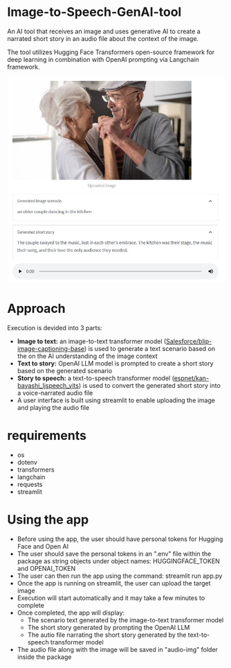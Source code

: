# Image-to-Speech-GenAI-tool

An AI tool that receives an image and uses generative AI to create a narrated short story in an audio file about the context of the image.

The tool utilizes Hugging Face Transformers open-source framework for deep learning in combination with OpenAI prompting via Langchain framework.

![](audio-img/app-snapshot.jpg)

# Approach

Execution is devided into 3 parts:
- **Image to text:**
  an image-to-text transformer model ([Salesforce/blip-image-captioning-base](https://huggingface.co/Salesforce/blip-image-captioning-base)) is used to generate a text scenario based on the on the AI understanding of the image context
- **Text to story:**
  OpenAI LLM model is prompted to create a short story based on the generated scenario
- **Story to speech:**
  a text-to-speech transformer model ([espnet/kan-bayashi_ljspeech_vits](https://huggingface.co/espnet/kan-bayashi_ljspeech_vits)) is used to convert the generated short story into a voice-narrated audio file
- A user interface is built using streamlit to enable uploading the image and playing the audio file

# requirements

- os
- dotenv
- transformers
- langchain
- requests
- streamlit

# Using the app

- Before using the app, the user should have personal tokens for Hugging Face and Open AI
- The user should save the personal tokens in an ".env" file within the package as string objects under object names: HUGGINGFACE_TOKEN and OPENAI_TOKEN
- The user can then run the app using the command: streamlit run app.py
- Once the app is running on streamlit, the user can upload the target image
- Execution will start automatically and it may take a few minutes to complete
- Once completed, the app will display:
  - The scenario text generated by the image-to-text transformer model
  - The short story generated by prompting the OpenAI LLM
  - The autio file narrating the short story generated by the text-to-speech transformer model
- The audio file along with the image will be saved in "audio-img" folder inside the package
